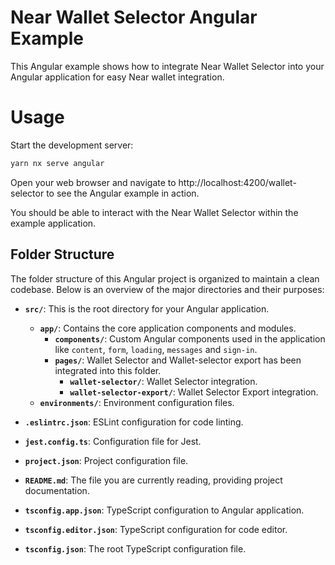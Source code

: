 # Near Wallet Selector Angular Example

This Angular example shows how to integrate Near Wallet Selector into your Angular application for easy Near wallet integration.
# Usage

Start the development server:
```bash
yarn nx serve angular
```

Open your web browser and navigate to http://localhost:4200/wallet-selector to see the Angular example in action.

You should be able to interact with the Near Wallet Selector within the example application.

## Folder Structure

The folder structure of this Angular project is organized to maintain a clean codebase. Below is an overview of the major directories and their purposes:

- **`src/`**: This is the root directory for your Angular application.
  - **`app/`**: Contains the core application components and modules.
    - **`components/`**: Custom Angular components used in the application like `content`, `form`, `loading`, `messages` and `sign-in`.
    - **`pages/`**: Wallet Selector and Wallet-selector export has been integrated into this folder.
      - **`wallet-selector/`**: Wallet Selector integration.
      - **`wallet-selector-export/`**: Wallet Selector Export integration.
  - **`environments/`**: Environment configuration files.

- **`.eslintrc.json`**: ESLint configuration for code linting.
- **`jest.config.ts`**: Configuration file for Jest.
- **`project.json`**: Project configuration file.
- **`README.md`**: The file you are currently reading, providing project documentation.
- **`tsconfig.app.json`**: TypeScript configuration to Angular application.
- **`tsconfig.editor.json`**: TypeScript configuration for code editor.
- **`tsconfig.json`**: The root TypeScript configuration file.

